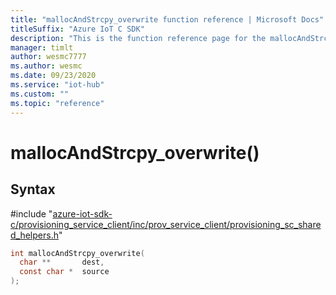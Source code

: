 ```yaml
---                             
title: "mallocAndStrcpy_overwrite function reference | Microsoft Docs" 
titleSuffix: "Azure IoT C SDK"            
description: "This is the function reference page for the mallocAndStrcpy_overwrite() function in the Azure IoT C SDK. This SDK is used with Azure IoT Hub and Azure IoT Hub Device Provisioning Service"            
manager: timlt                 
author: wesmc7777              
ms.author: wesmc               
ms.date: 09/23/2020                    
ms.service: "iot-hub"             
ms.custom: ""                
ms.topic: "reference"        
---                            
```


# mallocAndStrcpy_overwrite()

## Syntax

\#include "[azure-iot-sdk-c/provisioning_service_client/inc/prov_service_client/provisioning_sc_shared_helpers.h](../provisioning-sc-shared-helpers-h.md)"  
```C
int mallocAndStrcpy_overwrite(
  char **       dest,
  const char *  source
);
```

